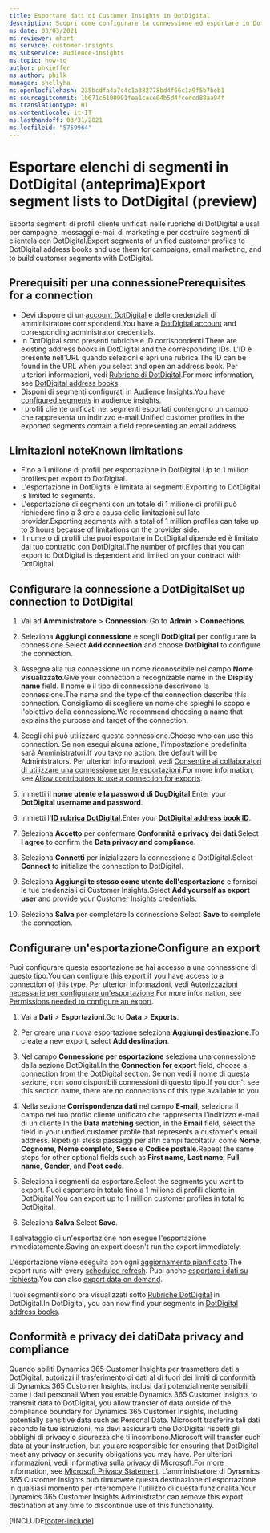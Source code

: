 ```yaml
---
title: Esportare dati di Customer Insights in DotDigital
description: Scopri come configurare la connessione ed esportare in DotDigital.
ms.date: 03/03/2021
ms.reviewer: mhart
ms.service: customer-insights
ms.subservice: audience-insights
ms.topic: how-to
author: phkieffer
ms.author: philk
manager: shellyha
ms.openlocfilehash: 235bcdfa4a7c4c1a382778bd4f66c1a9f5b7beb1
ms.sourcegitcommit: 1b671c6100991fea1cace04b5d4fcedcd88aa94f
ms.translationtype: HT
ms.contentlocale: it-IT
ms.lasthandoff: 03/31/2021
ms.locfileid: "5759964"
---
```

# <a name="export-segment-lists-to-dotdigital-preview"></a><span data-ttu-id="dd787-103">Esportare elenchi di segmenti in DotDigital (anteprima)</span><span class="sxs-lookup"><span data-stu-id="dd787-103">Export segment lists to DotDigital (preview)</span></span>

<span data-ttu-id="dd787-104">Esporta segmenti di profili cliente unificati nelle rubriche di DotDigital e usali per campagne, messaggi e-mail di marketing e per costruire segmenti di clientela con DotDigital.</span><span class="sxs-lookup"><span data-stu-id="dd787-104">Export segments of unified customer profiles to DotDigital address books and use them for campaigns, email marketing, and to build customer segments with DotDigital.</span></span> 

## <a name="prerequisites-for-a-connection"></a><span data-ttu-id="dd787-105">Prerequisiti per una connessione</span><span class="sxs-lookup"><span data-stu-id="dd787-105">Prerequisites for a connection</span></span>

-   <span data-ttu-id="dd787-106">Devi disporre di un [account DotDigital](https://dotdigital.com/) e delle credenziali di amministratore corrispondenti.</span><span class="sxs-lookup"><span data-stu-id="dd787-106">You have a [DotDigital account](https://dotdigital.com/) and corresponding administrator credentials.</span></span>
-   <span data-ttu-id="dd787-107">In DotDigital sono presenti rubriche e ID corrispondenti.</span><span class="sxs-lookup"><span data-stu-id="dd787-107">There are existing address books in DotDigital and the corresponding IDs.</span></span> <span data-ttu-id="dd787-108">L'ID è presente nell'URL quando selezioni e apri una rubrica.</span><span class="sxs-lookup"><span data-stu-id="dd787-108">The ID can be found in the URL when you select and open an address book.</span></span> <span data-ttu-id="dd787-109">Per ulteriori informazioni, vedi [Rubriche di DotDigital](https://support.dotdigital.com/hc/articles/212211968-Creating-an-address-book).</span><span class="sxs-lookup"><span data-stu-id="dd787-109">For more information, see [DotDigital address books](https://support.dotdigital.com/hc/articles/212211968-Creating-an-address-book).</span></span>
-   <span data-ttu-id="dd787-110">Disponi di [segmenti configurati](segments.md) in Audience Insights.</span><span class="sxs-lookup"><span data-stu-id="dd787-110">You have [configured segments](segments.md) in audience insights.</span></span>
-   <span data-ttu-id="dd787-111">I profili cliente unificati nei segmenti esportati contengono un campo che rappresenta un indirizzo e-mail.</span><span class="sxs-lookup"><span data-stu-id="dd787-111">Unified customer profiles in the exported segments contain a field representing an email address.</span></span>

## <a name="known-limitations"></a><span data-ttu-id="dd787-112">Limitazioni note</span><span class="sxs-lookup"><span data-stu-id="dd787-112">Known limitations</span></span>

- <span data-ttu-id="dd787-113">Fino a 1 milione di profili per esportazione in DotDigital.</span><span class="sxs-lookup"><span data-stu-id="dd787-113">Up to 1 million profiles per export to DotDigital.</span></span>
- <span data-ttu-id="dd787-114">L'esportazione in DotDigital è limitata ai segmenti.</span><span class="sxs-lookup"><span data-stu-id="dd787-114">Exporting to DotDigital is limited to segments.</span></span>
- <span data-ttu-id="dd787-115">L'esportazione di segmenti con un totale di 1 milione di profili può richiedere fino a 3 ore a causa delle limitazioni sul lato provider.</span><span class="sxs-lookup"><span data-stu-id="dd787-115">Exporting segments with a total of 1 million profiles can take up to 3 hours because of limitations on the provider side.</span></span> 
- <span data-ttu-id="dd787-116">Il numero di profili che puoi esportare in DotDigital dipende ed è limitato dal tuo contratto con DotDigital.</span><span class="sxs-lookup"><span data-stu-id="dd787-116">The number of profiles that you can export to DotDigital is dependent and limited on your contract with DotDigital.</span></span>

## <a name="set-up-connection-to-dotdigital"></a><span data-ttu-id="dd787-117">Configurare la connessione a DotDigital</span><span class="sxs-lookup"><span data-stu-id="dd787-117">Set up connection to DotDigital</span></span>

1. <span data-ttu-id="dd787-118">Vai ad **Amministratore** > **Connessioni**.</span><span class="sxs-lookup"><span data-stu-id="dd787-118">Go to **Admin** > **Connections**.</span></span>

1. <span data-ttu-id="dd787-119">Seleziona **Aggiungi connessione** e scegli **DotDigital** per configurare la connessione.</span><span class="sxs-lookup"><span data-stu-id="dd787-119">Select **Add connection** and choose **DotDigital** to configure the connection.</span></span>

1. <span data-ttu-id="dd787-120">Assegna alla tua connessione un nome riconoscibile nel campo **Nome visualizzato**.</span><span class="sxs-lookup"><span data-stu-id="dd787-120">Give your connection a recognizable name in the **Display name** field.</span></span> <span data-ttu-id="dd787-121">Il nome e il tipo di connessione descrivono la connessione.</span><span class="sxs-lookup"><span data-stu-id="dd787-121">The name and the type of the connection describe this connection.</span></span> <span data-ttu-id="dd787-122">Consigliamo di scegliere un nome che spieghi lo scopo e l'obiettivo della connessione.</span><span class="sxs-lookup"><span data-stu-id="dd787-122">We recommend choosing a name that explains the purpose and target of the connection.</span></span>

1. <span data-ttu-id="dd787-123">Scegli chi può utilizzare questa connessione.</span><span class="sxs-lookup"><span data-stu-id="dd787-123">Choose who can use this connection.</span></span> <span data-ttu-id="dd787-124">Se non esegui alcuna azione, l'impostazione predefinita sarà Amministratori.</span><span class="sxs-lookup"><span data-stu-id="dd787-124">If you take no action, the default will be Administrators.</span></span> <span data-ttu-id="dd787-125">Per ulteriori informazioni, vedi [Consentire ai collaboratori di utilizzare una connessione per le esportazioni](connections.md#allow-contributors-to-use-a-connection-for-exports).</span><span class="sxs-lookup"><span data-stu-id="dd787-125">For more information, see [Allow contributors to use a connection for exports](connections.md#allow-contributors-to-use-a-connection-for-exports).</span></span>

1. <span data-ttu-id="dd787-126">Immetti il **nome utente e la password di DogDigital**.</span><span class="sxs-lookup"><span data-stu-id="dd787-126">Enter your **DotDigital username and password**.</span></span>

1. <span data-ttu-id="dd787-127">Immetti l'**[ID rubrica DotDigital](https://support.dotdigital.com/hc/articles/212211968-Creating-an-address-book)**.</span><span class="sxs-lookup"><span data-stu-id="dd787-127">Enter your **[DotDigital address book ID](https://support.dotdigital.com/hc/articles/212211968-Creating-an-address-book)**.</span></span>

1. <span data-ttu-id="dd787-128">Seleziona **Accetto** per confermare **Conformità e privacy dei dati**.</span><span class="sxs-lookup"><span data-stu-id="dd787-128">Select **I agree** to confirm the **Data privacy and compliance**.</span></span>

1. <span data-ttu-id="dd787-129">Seleziona **Connetti** per inizializzare la connessione a DotDigital.</span><span class="sxs-lookup"><span data-stu-id="dd787-129">Select **Connect** to initialize the connection to DotDigital.</span></span>

1. <span data-ttu-id="dd787-130">Seleziona **Aggiungi te stesso come utente dell'esportazione** e fornisci le tue credenziali di Customer Insights.</span><span class="sxs-lookup"><span data-stu-id="dd787-130">Select **Add yourself as export user** and provide your Customer Insights credentials.</span></span>

1. <span data-ttu-id="dd787-131">Seleziona **Salva** per completare la connessione.</span><span class="sxs-lookup"><span data-stu-id="dd787-131">Select **Save** to complete the connection.</span></span> 

## <a name="configure-an-export"></a><span data-ttu-id="dd787-132">Configurare un'esportazione</span><span class="sxs-lookup"><span data-stu-id="dd787-132">Configure an export</span></span>

<span data-ttu-id="dd787-133">Puoi configurare questa esportazione se hai accesso a una connessione di questo tipo.</span><span class="sxs-lookup"><span data-stu-id="dd787-133">You can configure this export if you have access to a connection of this type.</span></span> <span data-ttu-id="dd787-134">Per ulteriori informazioni, vedi [Autorizzazioni necessarie per configurare un'esportazione](export-destinations.md#set-up-a-new-export).</span><span class="sxs-lookup"><span data-stu-id="dd787-134">For more information, see [Permissions needed to configure an export](export-destinations.md#set-up-a-new-export).</span></span>

1. <span data-ttu-id="dd787-135">Vai a **Dati** > **Esportazioni**.</span><span class="sxs-lookup"><span data-stu-id="dd787-135">Go to **Data** > **Exports**.</span></span>

1. <span data-ttu-id="dd787-136">Per creare una nuova esportazione seleziona **Aggiungi destinazione**.</span><span class="sxs-lookup"><span data-stu-id="dd787-136">To create a new export, select **Add destination**.</span></span>

1. <span data-ttu-id="dd787-137">Nel campo **Connessione per esportazione** seleziona una connessione dalla sezione DotDigital.</span><span class="sxs-lookup"><span data-stu-id="dd787-137">In the **Connection for export** field, choose a connection from the DotDigital section.</span></span> <span data-ttu-id="dd787-138">Se non vedi il nome di questa sezione, non sono disponibili connessioni di questo tipo.</span><span class="sxs-lookup"><span data-stu-id="dd787-138">If you don't see this section name, there are no connections of this type available to you.</span></span>


1. <span data-ttu-id="dd787-139">Nella sezione **Corrispondenza dati** nel campo **E-mail**, seleziona il campo nel tuo profilo cliente unificato che rappresenta l'indirizzo e-mail di un cliente.</span><span class="sxs-lookup"><span data-stu-id="dd787-139">In the **Data matching** section, in the **Email** field, select the field in your unified customer profile that represents a customer's email address.</span></span> <span data-ttu-id="dd787-140">Ripeti gli stessi passaggi per altri campi facoltativi come **Nome**, **Cognome**, **Nome completo**, **Sesso** e **Codice postale**.</span><span class="sxs-lookup"><span data-stu-id="dd787-140">Repeat the same steps for other optional fields such as **First name**, **Last name**, **Full name**, **Gender**, and **Post code**.</span></span>

1. <span data-ttu-id="dd787-141">Seleziona i segmenti da esportare.</span><span class="sxs-lookup"><span data-stu-id="dd787-141">Select the segments you want to export.</span></span> <span data-ttu-id="dd787-142">Puoi esportare in totale fino a 1 milione di profili cliente in DotDigital.</span><span class="sxs-lookup"><span data-stu-id="dd787-142">You can export up to 1 million customer profiles in total to DotDigital.</span></span>

1. <span data-ttu-id="dd787-143">Seleziona **Salva**.</span><span class="sxs-lookup"><span data-stu-id="dd787-143">Select **Save**.</span></span>

<span data-ttu-id="dd787-144">Il salvataggio di un'esportazione non esegue l'esportazione immediatamente.</span><span class="sxs-lookup"><span data-stu-id="dd787-144">Saving an export doesn't run the export immediately.</span></span>

<span data-ttu-id="dd787-145">L'esportazione viene eseguita con ogni [aggiornamento pianificato](system.md#schedule-tab).</span><span class="sxs-lookup"><span data-stu-id="dd787-145">The export runs with every [scheduled refresh](system.md#schedule-tab).</span></span> <span data-ttu-id="dd787-146">Puoi anche [esportare i dati su richiesta](export-destinations.md#run-exports-on-demand).</span><span class="sxs-lookup"><span data-stu-id="dd787-146">You can also [export data on demand](export-destinations.md#run-exports-on-demand).</span></span> 
 
<span data-ttu-id="dd787-147">I tuoi segmenti sono ora visualizzati sotto [Rubriche DotDigital](https://support.dotdigital.com/hc/articles/212211968-Creating-an-address-book) in DotDigital.</span><span class="sxs-lookup"><span data-stu-id="dd787-147">In DotDigital, you can now find your segments in [DotDigital address books](https://support.dotdigital.com/hc/articles/212211968-Creating-an-address-book).</span></span>


## <a name="data-privacy-and-compliance"></a><span data-ttu-id="dd787-148">Conformità e privacy dei dati</span><span class="sxs-lookup"><span data-stu-id="dd787-148">Data privacy and compliance</span></span>

<span data-ttu-id="dd787-149">Quando abiliti Dynamics 365 Customer Insights per trasmettere dati a DotDigital, autorizzi il trasferimento di dati al di fuori dei limiti di conformità di Dynamics 365 Customer Insights, inclusi dati potenzialmente sensibili come i dati personali.</span><span class="sxs-lookup"><span data-stu-id="dd787-149">When you enable Dynamics 365 Customer Insights to transmit data to DotDigital, you allow transfer of data outside of the compliance boundary for Dynamics 365 Customer Insights, including potentially sensitive data such as Personal Data.</span></span> <span data-ttu-id="dd787-150">Microsoft trasferirà tali dati secondo le tue istruzioni, ma devi assicurarti che DotDigital rispetti gli obblighi di privacy o sicurezza che ti incombono.</span><span class="sxs-lookup"><span data-stu-id="dd787-150">Microsoft will transfer such data at your instruction, but you are responsible for ensuring that DotDigital meet any privacy or security obligations you may have.</span></span> <span data-ttu-id="dd787-151">Per ulteriori informazioni, vedi [Informativa sulla privacy di Microsoft](https://go.microsoft.com/fwlink/?linkid=396732).</span><span class="sxs-lookup"><span data-stu-id="dd787-151">For more information, see [Microsoft Privacy Statement](https://go.microsoft.com/fwlink/?linkid=396732).</span></span>
<span data-ttu-id="dd787-152">L'amministratore di Dynamics 365 Customer Insights può rimuovere questa destinazione di esportazione in qualsiasi momento per interrompere l'utilizzo di questa funzionalità.</span><span class="sxs-lookup"><span data-stu-id="dd787-152">Your Dynamics 365 Customer Insights Administrator can remove this export destination at any time to discontinue use of this functionality.</span></span>


[!INCLUDE[footer-include](../includes/footer-banner.md)]
